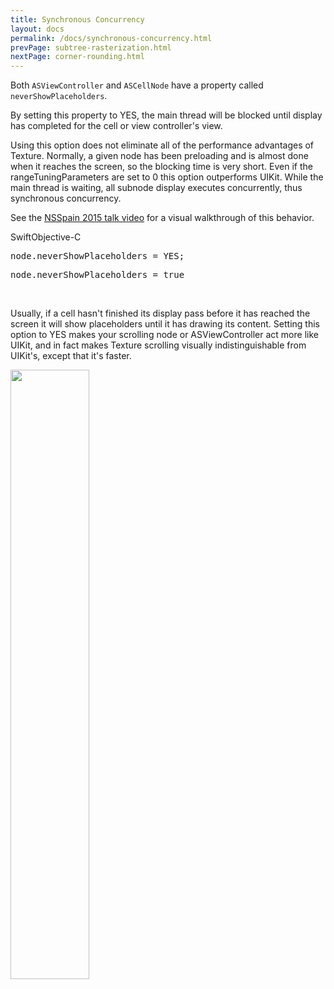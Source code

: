 ```yaml
---
title: Synchronous Concurrency
layout: docs
permalink: /docs/synchronous-concurrency.html
prevPage: subtree-rasterization.html
nextPage: corner-rounding.html
---
```


Both `ASViewController` and `ASCellNode` have a property called `neverShowPlaceholders`.  

By setting this property to YES, the main thread will be blocked until display has completed for the cell or view controller's view.

Using this option does not eliminate all of the performance advantages of Texture. Normally, a given node has been preloading and is almost done when it reaches the screen, so the blocking time is very short.  Even if the rangeTuningParameters are set to 0 this option outperforms UIKit.  While the main thread is waiting, all subnode display executes concurrently, thus synchronous concurrency.

See the <a href="goo.gl/KJijuX">NSSpain 2015 talk video</a> for a visual walkthrough of this behavior.

<div class = "highlight-group">
<span class="language-toggle"><a data-lang="swift" class="swiftButton">Swift</a><a data-lang="objective-c" class = "active objcButton">Objective-C</a></span>
<div class = "code">
  <pre lang="objc" class="objcCode">
node.neverShowPlaceholders = YES;
</pre>
<pre lang="swift" class = "swiftCode hidden">
node.neverShowPlaceholders = true
</pre>
</div>
</div>
<br>

Usually, if a cell hasn't finished its display pass before it has reached the screen it will show placeholders until it has drawing its content.  Setting this option to YES makes your scrolling node or ASViewController act more like UIKit, and in fact makes Texture scrolling visually indistinguishable from UIKit's, except that it's faster.

<img src="/static/images/synchronous-concurrency.jpg" width="50%">
